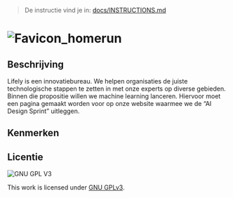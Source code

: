 > De instructie vind je in: [docs/INSTRUCTIONS.md](docs/INSTRUCTIONS.md)

# ![Favicon_homerun](https://user-images.githubusercontent.com/112861261/213911626-a33b73ea-6500-47d9-ae56-7ed947590f23.png) 

## Beschrijving
Lifely is een innovatiebureau. We helpen organisaties de juiste technologische stappen te zetten in met onze experts op diverse gebieden. Binnen die propositie willen we machine learning lanceren. Hiervoor moet een pagina gemaakt worden voor op onze website waarmee we de “AI Design Sprint” uitleggen.
<!-- In de Beschrijving staat hoe je project er uit ziet, hoe het werkt en wat je er mee kan. -->
<!-- Voeg een mooie poster visual toe 📸 -->
<!-- Voeg een link toe naar Github Pages 🌐-->

## Kenmerken
<!-- Bij Kenmerken staat welke technieken zijn gebruikt en hoe. Wat is de HTML structuur? Wat zijn de belangrijkste dingen in CSS? Wat is er met JS gedaan en hoe? -->


## Licentie

![GNU GPL V3](https://www.gnu.org/graphics/gplv3-127x51.png)

This work is licensed under [GNU GPLv3](./LICENSE).
